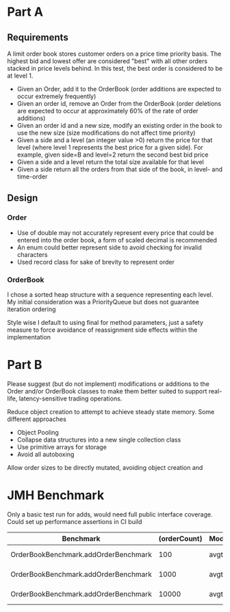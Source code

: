 

# Part A
## Requirements

A limit order book stores customer orders on a price time priority basis.
The highest bid and lowest offer are considered "best" with all other orders stacked in price levels behind. In this test, the best order is considered to be at level 1.

- Given an Order, add it to the OrderBook (order additions are expected to occur extremely frequently)
- Given an order id, remove an Order from the OrderBook (order deletions are expected to occur at approximately 60% of the rate of order additions)
- Given an order id and a new size, modify an existing order in the book to use the new size (size modifications do not affect time priority)
- Given a side and a level (an integer value >0) return the price for that level (where level 1 represents the best price for a given side). For example, given side=B and level=2 return the second best bid price
- Given a side and a level return the total size available for that level
- Given a side return all the orders from that side of the book, in level- and time-order

## Design
### Order
- Use of double may not accurately represent every price that could be entered into the order book, a form of scaled decimal is recommended
- An enum could better represent side to avoid checking for invalid characters
- Used record class for sake of brevity to represent order
 
### OrderBook
I chose a sorted heap structure with a sequence representing each level. My initial consideration was a PriorityQueue but does not guarantee iteration ordering

Style wise I default to using final for method parameters, just a safety measure to force avoidance of reassignment side effects within the implementation

# Part B

Please suggest (but do not implement) modifications or additions to the Order and/or OrderBook classes to make them better suited to support real-life, latency-sensitive trading operations.

Reduce object creation to attempt to achieve steady state memory.
Some different approaches
- Object Pooling
- Collapse data structures into a new single collection class
- Use primitive arrays for storage
- Avoid all autoboxing

Allow order sizes to be directly mutated, avoiding object creation and 

# JMH Benchmark
Only a basic test run for adds, would need full public interface coverage.
Could set up performance assertions in CI build

| Benchmark                            | (orderCount) | Mode | Cnt | Score    | Error   | Units |
|--------------------------------------|--------------|------|-----|----------|---------|-------|
| OrderBookBenchmark.addOrderBenchmark | 100          | avgt | 25  | 1.846    | ± 0.077 | us/op |
| OrderBookBenchmark.addOrderBenchmark | 1000         | avgt | 25  | 32.089   | ± 1.853 | us/op |
| OrderBookBenchmark.addOrderBenchmark | 10000        | avgt | 25  | 548.494  | ± 7.422 | us/op |